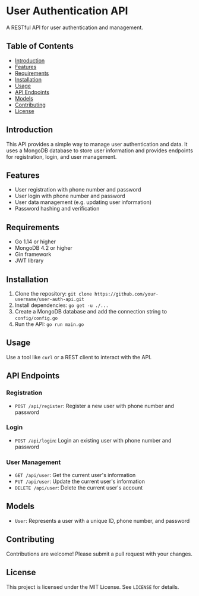 # User Authentication API

A RESTful API for user authentication and management.

## Table of Contents

* [Introduction](#introduction)
* [Features](#features)
* [Requirements](#requirements)
* [Installation](#installation)
* [Usage](#usage)
* [API Endpoints](#api-endpoints)
* [Models](#models)
* [Contributing](#contributing)
* [License](#license)

## Introduction

This API provides a simple way to manage user authentication and data. It uses a MongoDB database to store user information and provides endpoints for registration, login, and user management.

## Features

* User registration with phone number and password
* User login with phone number and password
* User data management (e.g. updating user information)
* Password hashing and verification

## Requirements

* Go 1.14 or higher
* MongoDB 4.2 or higher
* Gin framework
* JWT library

## Installation

1. Clone the repository: `git clone https://github.com/your-username/user-auth-api.git`
2. Install dependencies: `go get -u ./...`
3. Create a MongoDB database and add the connection string to `config/config.go`
4. Run the API: `go run main.go`

## Usage

Use a tool like `curl` or a REST client to interact with the API.

## API Endpoints

### Registration

* `POST /api/register`: Register a new user with phone number and password

### Login

* `POST /api/login`: Login an existing user with phone number and password

### User Management

* `GET /api/user`: Get the current user's information
* `PUT /api/user`: Update the current user's information
* `DELETE /api/user`: Delete the current user's account

## Models

* `User`: Represents a user with a unique ID, phone number, and password

## Contributing

Contributions are welcome! Please submit a pull request with your changes.

## License

This project is licensed under the MIT License. See `LICENSE` for details.